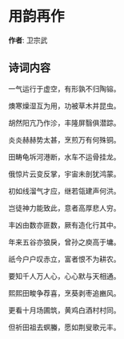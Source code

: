 # 用韵再作

**作者**: 卫宗武

## 诗词内容

一气运行于虚空，有形孰不归陶镕。

燠寒燥湿互为用，功被草木并昆虫。

胡然阳亢乃作沴，丰隆屏翳俱潜踪。

炎炎赫赫势太甚，烹煎万有何殊铜。

田畴龟坼河港断，水车不运骨挂龙。

俄惊片云变反掌，宇宙未剖犹鸿蒙。

初如线溜气才应，继若瓴建声何洪。

岂徒神力能致此，意者高厚悲人穷。

丰凶由数亦匪数，厥有造化行其中。

年来五谷亦狼戾，曾孙之庾高于墉。

祇今户户叹赤立，富者恨不为耕农。

要知千人万人心，心心默与天相通。

熙熙田畯争荐喜，烹葵剥枣追豳风。

更看十月场圃筑，黄鸡白酒村村同。

但祈田祖去螟螣，愿如荆叟歌元丰。

